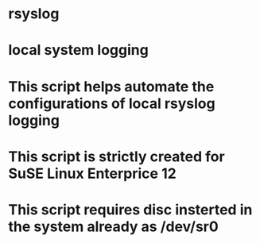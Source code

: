 # rsyslog
# local system logging
# This script helps automate the configurations of local rsyslog logging 
# This script is strictly created for SuSE Linux Enterprice 12 
# This script requires disc insterted in the system already as /dev/sr0
